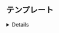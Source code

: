 ## テンプレート

<details>

__納品日__：yyyy.mm.dd

__案件区分__：

__GHC__：

__[Memo]__
```
```

| NAME | URL |
| --- | --- |
| FEAT | - |
| ISSUE| - |
| JIRA | - |

| ENV | PR URL | Merge |
| --- | --- | --- |
| STG| - | - |
| PRD | - | - |


__[対象ファイル]__
```
```

__[コマンドメモ]__
```
```

</details>